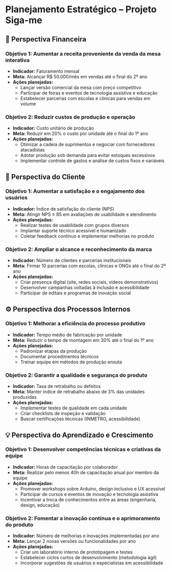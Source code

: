 # Planejamento Estratégico – Projeto Siga-me

## 🎯 Perspectiva Financeira
### Objetivo 1: Aumentar a receita proveniente da venda da mesa interativa
- **Indicador:** Faturamento mensal
- **Meta:** Alcançar R$ 50.000/mês em vendas até o final do 2º ano
- **Ações planejadas:**
  - Lançar versão comercial da mesa com preço competitivo
  - Participar de feiras e eventos de tecnologia assistiva e educação
  - Estabelecer parcerias com escolas e clínicas para vendas em volume

### Objetivo 2: Reduzir custos de produção e operação
- **Indicador:** Custo unitário de produção
- **Meta:** Reduzir em 20% o custo por unidade até o final do 1º ano
- **Ações planejadas:**
  - Otimizar a cadeia de suprimentos e negociar com fornecedores atacadistas
  - Adotar produção sob demanda para evitar estoques excessivos
  - Implementar controle de gastos e análise de custos fixos e variáveis


## 🤝 Perspectiva do Cliente
### Objetivo 1: Aumentar a satisfação e o engajamento dos usuários
- **Indicador:** Índice de satisfação do cliente (NPS)
- **Meta:** Atingir NPS ≥ 85 em avaliações de usabilidade e atendimento
- **Ações planejadas:**
  - Realizar testes de usabilidade com grupos diversos
  - Implantar suporte técnico acessível e humanizado
  - Coletar feedback contínuo e implementar melhorias no produto

### Objetivo 2: Ampliar o alcance e reconhecimento da marca
- **Indicador:** Número de clientes e parcerias institucionais
- **Meta:** Firmar 10 parcerias com escolas, clínicas e ONGs até o final do 2º ano
- **Ações planejadas:**
  - Criar presença digital (site, redes sociais, vídeos demonstrativos)
  - Desenvolver campanhas voltadas à inclusão e acessibilidade
  - Participar de editais e programas de inovação social


## ⚙️ Perspectiva dos Processos Internos
### Objetivo 1: Melhorar a eficiência do processo produtivo
- **Indicador:** Tempo médio de fabricação por unidade
- **Meta:** Reduzir o tempo de montagem em 30% até o final do 1º ano
- **Ações planejadas:**
  - Padronizar etapas da produção
  - Documentar procedimentos técnicos
  - Treinar equipe em métodos de produção enxuta

### Objetivo 2: Garantir a qualidade e segurança do produto
- **Indicador:** Taxa de retrabalho ou defeitos
- **Meta:** Manter índice de retrabalho abaixo de 3% das unidades produzidas
- **Ações planejadas:**
  - Implementar testes de qualidade em cada unidade
  - Criar checklists de inspeção e validação
  - Buscar certificações técnicas (INMETRO, acessibilidade)


## 💡 Perspectiva do Aprendizado e Crescimento
### Objetivo 1: Desenvolver competências técnicas e criativas da equipe
- **Indicador:** Horas de capacitação por colaborador
- **Meta:** Realizar pelo menos 40h de capacitação anual por membro da equipe
- **Ações planejadas:**
  - Promover workshops sobre Arduino, design inclusivo e UX acessível
  - Participar de cursos e eventos de inovação e tecnologia assistiva
  - Incentivar a troca de conhecimentos entre as áreas (engenharia, design, educação)

### Objetivo 2: Fomentar a inovação contínua e o aprimoramento do produto
- **Indicador:** Número de melhorias e inovações implementadas por ano
- **Meta:** Lançar 2 novas versões ou funcionalidades por ano
- **Ações planejadas:**
  - Criar um laboratório interno de prototipagem e testes
  - Estabelecer ciclos curtos de desenvolvimento (metodologia ágil)
  - Incorporar sugestões de usuários e especialistas em acessibilidade


